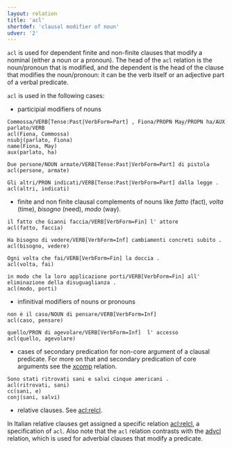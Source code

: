 ```yaml
---
layout: relation
title: 'acl'
shortdef: 'clausal modifier of noun'
udver: '2'
---
```

`acl` is used for dependent finite and non-finite clauses that modify a nominal (either a noun or a pronoun). The head of the `acl` relation is the noun/pronoun that is modified, and the dependent is the head of the clause that modifies the noun/pronoun: it can be the verb itself or an adjective part of a verbal predicate. 

`acl` is used in the following cases:

* participial modifiers of nouns 

~~~ sdparse
Commossa/VERB[Tense:Past|VerbForm=Part] , Fiona/PROPN May/PROPN ha/AUX parlato/VERB
acl(Fiona, Commossa)
nsubj(parlato, Fiona)
name(Fiona, May)
aux(parlato, ha)
~~~
~~~ sdparse
Due persone/NOUN armate/VERB[Tense:Past|VerbForm=Part] di pistola
acl(persone, armate)
~~~
~~~ sdparse
Gli altri/PRON indicati/VERB[Tense:Past|VerbForm=Part] dalla legge . 
acl(altri, indicati)
~~~

* finite and non finite clausal complements of nouns like *fatto* (fact), *volta* (time), *bisogno* (need), *modo* (way).

~~~ sdparse
il fatto che Gianni faccia/VERB[VerbForm=Fin] l' attore
acl(fatto, faccia)
~~~
~~~ sdparse
Ha bisogno di vedere/VERB[VerbForm=Inf] cambiamenti concreti subito . 
acl(bisogno, vedere)
~~~
~~~ sdparse
Ogni volta che fai/VERB[VerbForm=Fin] la doccia . 
acl(volta, fai)
~~~
~~~ sdparse
in modo che la loro applicazione porti/VERB[VerbForm=Fin] all' eliminazione della disuguaglianza . 
acl(modo, porti)
~~~

* infinitival modifiers of nouns or pronouns

~~~ sdparse
non è il caso/NOUN di pensare/VERB[VerbForm=Inf] 
acl(caso, pensare)
~~~
~~~ sdparse
quello/PRON di agevolare/VERB[VerbForm=Inf]  l' accesso
acl(quello, agevolare)
~~~

* cases of secondary predication for non-core argument of a clausal predicate. For more on that and secondary predication of core arguments see the [xcomp]() relation.

~~~ sdparse
Sono stati ritrovati sani e salvi cinque americani .
acl(ritrovati, sani)
cc(sani, e)
conj(sani, salvi)
~~~

* relative clauses. See [acl:relcl]().

In Italian relative clauses get assigned a specific relation [acl:relcl](), a specification of <code>acl</code>. Also note that the <code>acl</code> relation contrasts with the [advcl]() relation, which is used for adverbial clauses that modify a predicate.
<!-- Interlanguage links updated Út zář 29 20:31:40 CEST 2020 -->
